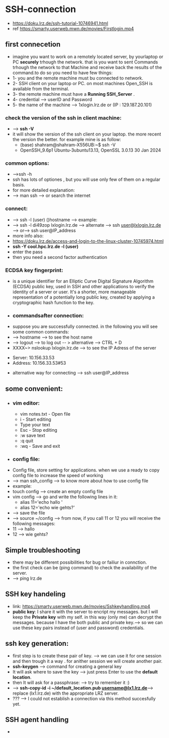 # SSH-connection
* https://doku.lrz.de/ssh-tutorial-10746941.html
* ref https://smarty.userweb.mwn.de/movies/Firstlogin.mp4
## first connecetion
* imagine you want to work on a remotely located server, by yourlaptop or PC **securely** trhough the network. that is you want to sent Commands trhough the network to that Machine and receive back the results of the command.to do so you need to have few things:
* 1- you and the remote machine must bu connected to network.
* 2- SSH client on your laptop or PC. on most machines Open_SSH is available from the terminal.
* 3- the remote machine must have a **Running SSH_Server** .
* 4- credential --> userID and Password
* 5- the name of the machine --> 1xlogin.lrz.de or (IP : 129.187.20.101)
### check the version of the ssh in client machine:
* --> **ssh -V**
* it will show the version of the ssh client on your laptop. the more recent the version the better. for example mine is as follow:
  - (base) shahram@shahram-X556UB:~$ ssh -V
  - OpenSSH_9.6p1 Ubuntu-3ubuntu13.13, OpenSSL 3.0.13 30 Jan 2024
### common options:
*  -->ssh -h
*  ssh has lots of optiones , but you will use only few of them on a regular basis.
*  for more detailed explanation:
*  --> man ssh --> or search the internet
### connect:
*  --> ssh -l (user) ()hostname --> example:
*  --> ssh -l  di49zop lxlogin.lrz.de --> alternate --> ssh user@lxlogin.lrz.de --> or--> ssh user@IP_address
*  more info also:
*  https://doku.lrz.de/access-and-login-to-the-linux-cluster-10745974.html
*  **ssh -Y cool.hpc.lrz.de -l (user)**
*  enter the pass
*  then you need a second factor authentication
### ECDSA key fingerprint:
*  is a unique identifier for an Elliptic Curve Digital Signature Algorithm (ECDSA) public key, used in SSH and other applications to verify the identity of a server or user. It's a shorter, more manageable representation of a potentially long public key, created by applying a cryptographic hash function to the key.
*  ### commandsafter connection:
*  suppose you are successfully connected. in the following you will see some common commands:
*  --> hostname --> to see the host name
*  --> logout --> to log out -- > alternative --> CTRL + D
*  XXXX~> nslookup  lxlogin.lrz.de --> to see the IP Adress of the server
- Server:		10.156.33.53
- Address:	10.156.33.53#53
* alternative way for connecting --> ssh user@IP_address
## some convenient:
* ### vim editor:
  - vim notes.txt - Open file
  - i - Start editing
  - Type your text
  - Esc - Stop editing
  - :w    save text
  - :q quit
  - :wq - Save and exit
* ### config file:
* Config file, store setting for applications. when we use a ready to copy config file to increase the speed of working
* --> man ssh_config --> to know more about how to use config file
* example:
* touch config --> create an empty config file
* vim config --> go and write the following lines in it:
  - alias 11='echo hallo '
  - alias 12='echo wie gehts?'
* --> save the file
* --> source ~/config --> from now, if you call 11 or 12 you will receive the following messages:
* 11 --> hallo
* 12 --> wie gehts?
##   Simple troubleshooting
* there may be different possibilities for bug or failiur in connction.
* the first check can be (ping command) to check the availability of the server.
* --> ping lrz.de
## SSH key handeling
* link: https://smarty.userweb.mwn.de/movies/Sshkeyhandling.mp4
* **public key**:  I share it with the server to encript my messages. but I will keep the **Private key** with my self. in this way (only me) can decrypt the messages. because I have the both public and private key.--> so we can use these key pairs instead of (user and password) credentials.
## ssh key generation:
* first step is to create these pair of key. --> we can use it for one session and then trough it a way . for anither session we will create another pair.
* **ssh-keygen** --> command for creating a general key
* It will ask where to save the key --> just press Enter to use the **default location**.
* then It will ask for a passphrase: --> try to remember it :)
* --> **ssh-copy-id -i ~/default_location.pub username@lx1.lrz.de**--> replace (lx1.lrz.de)  with the appropriate LRZ server.
* ??? --> I could not establish a connection via this method  succesfully yet.
## SSH agent handling
* 
